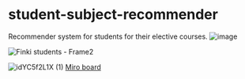 # student-subject-recommender
Recommender system for students for their elective courses.
![image](https://github.com/nnikolovskiii/student-subject-recommender/assets/86115698/6361aeb3-e83b-426f-ab64-4511aa409639)

![Finki students - Frame2](https://github.com/nnikolovskiii/student-subject-recommender/assets/86115698/fe8fc64d-9656-4777-8a53-851ce610b0d7)


![idYC5f2L1X (1)](https://github.com/nnikolovskiii/student-subject-recommender/assets/86115698/f70c4ea0-02a4-4bce-a7f9-27d295ae5730)
[Miro board](https://miro.com/app/board/uXjVN53qblY=/?share_link_id=125372733190)
